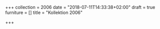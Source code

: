 +++
collection = 2006
date = "2018-07-11T14:33:38+02:00"
draft = true
furniture = []
title = "Kollektion 2006"

+++
